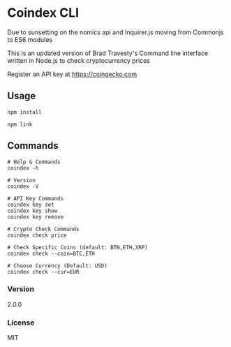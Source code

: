 # Coindex CLI

Due to sunsetting on the nomics api and Inquirer.js moving from Commonjs to ES6 modules

This is an updated version of Brad Travesty's Command line interface written in Node.js to check cryptocurrency prices

Register an API key at https://coingecko.com

## Usage

```
npm install

npm link
```

## Commands

```
# Help & Commands
coindex -h

# Version
coindex -V

# API Key Commands
coindex key set
coindex key show
coindex key remove

# Crypto Check Commands
coindex check price

# Check Specific Coins (default: BTN,ETH,XRP)
coindex check --coin=BTC,ETH

# Choose Currency (Default: USD)
coindex check --cur=EUR
```

### Version

2.0.0

### License

MIT
